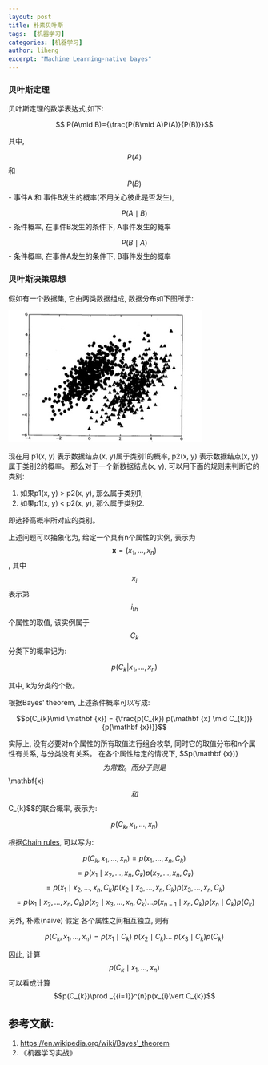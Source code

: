 ```yaml
---
layout: post
title: 朴素贝叶斯
tags:  [机器学习]
categories: [机器学习]
author: liheng
excerpt: "Machine Learning-native bayes"
---
```

### 贝叶斯定理

贝叶斯定理的数学表达式,如下:

$$ P(A\mid B)={\frac{P(B\mid A)P(A)}{P(B)}}$$

其中,

$$P(A)$$ 和 $$P(B)$$ - 事件A 和 事件B发生的概率(不用关心彼此是否发生),

$$P(A\mid B)$$ - 条件概率, 在事件B发生的条件下, A事件发生的概率

$$P(B\mid A)$$ - 条件概率, 在事件A发生的条件下, B事件发生的概率

### 贝叶斯决策思想

假如有一个数据集, 它由两类数据组成, 数据分布如下图所示:

 ![Bayes-Decision-Theroy](/images/ml/nativeBayes/bayes-decision-introducion.png)

现在用 p1(x, y) 表示数据结点(x, y)属于类别1的概率, p2(x, y) 表示数据结点(x, y)属于类别2的概率。
那么对于一个新数据结点(x, y), 可以用下面的规则来判断它的类别:

1.  如果p1(x, y) > p2(x, y), 那么属于类别1;
2.  如果p1(x, y) < p2(x, y), 那么属于类别2.

即选择高概率所对应的类别。

上述问题可以抽象化为, 给定一个具有n个属性的实例, 表示为$${\mathbf{x}} = (x_{1},\dots , x_{n})$$,
其中$$x_{i}$$ 表示第$$i_{th}$$个属性的取值, 该实例属于$$C_{k}$$分类下的概率记为:

$$p(C_{k}\vert x_{1}, \dots, x_{n})$$

其中, k为分类的个数。

根据Bayes' theorem, 上述条件概率可以写成:
 
$$p(C_{k}\mid \mathbf {x}) = {\frac{p(C_{k}) p(\mathbf {x} \mid C_{k})} {p(\mathbf {x})}}$$

实际上, 没有必要对n个属性的所有取值进行组合枚举, 同时它的取值分布和n个属性有关系, 与分类没有关系。
在各个属性给定的情况下, $$p(\mathbf {x})}$$ 为常数。而分子则是$$\mathbf{x}$$ 和 $$C_{k}$$的联合概率, 表示为:

$$p(C_{k},x_{1},\dots ,x_{n})$$

根据[Chain rules][ChainRules], 可以写为:

$$p(C_{k},x_{1},\dots ,x_{n}) = p(x_{1},\dots ,x_{n},C_{k})$$
$$                            = p(x_{1}\mid x_{2},\dots ,x_{n},C_{k})p(x_{2},\dots ,x_{n},C_{k})$$
$$                            = p(x_{1}\mid x_{2},\dots ,x_{n},C_{k})p(x_{2}\mid x_{3},\dots ,x_{n},C_{k})p(x_{3},\dots ,x_{n},C_{k})$$
$$                            = p(x_{1}\mid x_{2},\dots ,x_{n},C_{k})p(x_{2}\mid x_{3},\dots ,x_{n},C_{k})\dots p(x_{n-1}\mid x_{n},C_{k})p(x_{n}\mid C_{k})p(C_{k})$$

另外, 朴素(naive) 假定 各个属性之间相互独立, 则有

$$p(C_{k},x_{1},\dots ,x_{n}) = p(x_{1}\mid C_{k})\ p(x_{2}\mid C_{k})\dots\ p(x_{3}\mid C_{k})p(C_{k})$$

因此, 计算$$p(C_{k}\mid x_{1},\dots ,x_{n})$$ 可以看成计算 $$p(C_{k})\prod _{{i=1}}^{n}p(x_{i}\vert C_{k})$$

[ChainRules]: https://en.wikipedia.org/wiki/Chain_rule_(probability)

## 参考文献:
1. https://en.wikipedia.org/wiki/Bayes'_theorem
2. 《机器学习实战》


